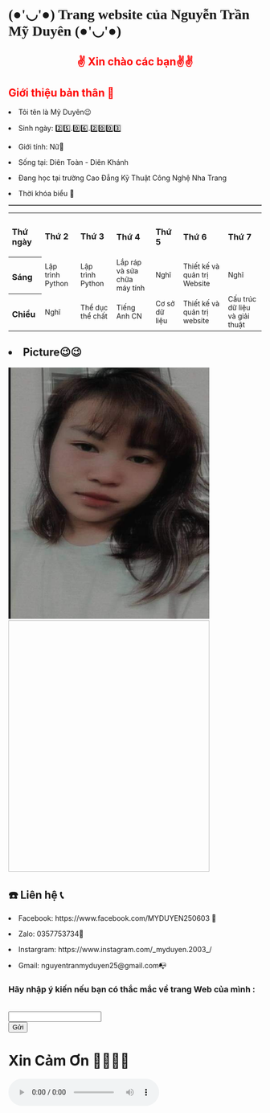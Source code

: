 
  <html>
  <head>
	      <h1 style="font-family:verdana">(●'◡'●) Trang website của Nguyễn Trần Mỹ Duyên (●'◡'●)</h1>
	  <meta charset="100">
	
</head>
<body style="background-color:green Blue;">
	<h2 style="color:red"><center>✌️ Xin chào các bạn✌️✌️ </center></h2>
	<body>
	<h2 style="color:red"> Giới thiệu bản thân 🙋‍</h2>
	</body>
	<p><li> Tôi tên là Mỹ Duyên😉 </li> </p>
	<p><li> Sinh ngày: 2️⃣5️⃣.0️⃣6️⃣.2️⃣0️⃣0️⃣3️⃣</li></p>
	<p><li> Giới tính: Nữ👩 </li></p>
	<p><li> Sống tại: Diên Toàn - Diên Khánh</li></p>
	<p><li> Đang học tại trường Cao Đẳng Kỹ Thuật Công Nghệ Nha Trang</li></p>
	     <p><li>  Thời khóa biểu 🥱
	<table border= 1>
<table>
     <tr>
	  <th><h3> Thứ ngày</h3></th>
	  <td><h3>Thứ 2</h3></td>
          <td><h3>Thứ 3</h3></td>
          <th><h3>Thứ 4 </h3></th>
          <th><h3> Thứ 5</h3></th>
          <th><h3>Thứ 6 </h3></th>
          <th><h3>Thứ 7 </h3></th>
     </tr>
     <tr>
	  <th><h3> Sáng </h3></th>
          <td> Lập trình Python </td>
          <td> Lập trình Python </td>
          <td> Lắp ráp và sửa chữa máy tính </td>
          <td> Nghĩ </td>
          <td> Thiết kế và quản trị Website </td>
          <td> Nghĩ</td>
    </tr>
    <tr>
	  <th><h3> Chiều </h3></th>
          <td> Nghĩ </td>
          <td> Thể dục thể chất </td>
          <td> Tiếng Anh CN </td>
          <td> Cơ sở dữ liệu </td>
          <td> Thiết kế và quản trị website </td>
          <td> Cấu trúc dữ liệu và giải thuật</td>
    </tr>
   </table>
		<h2><li> Picture😉😉</li></h2>
                 <img src="271652843_652429902446767_453189311942881898_n.jpg" width="400" height="500" />
		 <img scr="277795365_700927817596975_7557262120904006861_n.jpg" width="400" height="500" />
        <h2> ☎️ Liên hệ 📞</h2>
		<p><li>Facebook: https://www.facebook.com/MYDUYEN250603 📲</li></p>
		<p><li> Zalo: 0357753734📱 </li></p>
		<p><li> Instargram: https://www.instagram.com/_myduyen.2003_/ </li></p>
		<p><li> Gmail: nguyentranmyduyen25@gmail.com📭 </li></p>
	<form action="http://xuanthulab.net" method="get">
	<label><h3><p style = "font-family:Brush Script MT;">
</p>Hãy nhập ý kiến nếu bạn có thắc mắc về trang Web của mình :</h3></label><br>
        <input name="name" type="text" value=""><br>
        </form>
		<input type="submit" name="submit" value="Gửi" />
<h1> Xin Cảm Ơn 🙇‍♀️🙇‍♀️</h1>
        <p><audio controls>
		<source src="https://www.youtube.com/watch?v=5r9wB0i7tDU.mp3"></p>
		
 
   
